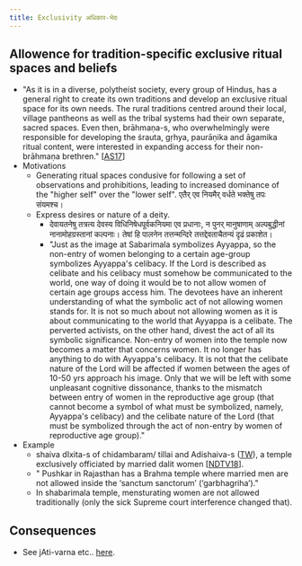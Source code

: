 ```yaml
---
title: Exclusivity अधिकार-भेदः
---
```



## Allowence for tradition-specific exclusive ritual spaces and beliefs

- "As it is in a diverse, polytheist society, every group of Hindus, has a general right to create its own traditions and develop an exclusive ritual space for its own needs. The rural traditions centred around their local, village pantheons as well as the tribal systems had their own separate, sacred spaces. Even then, brāhmaṇa-s, who overwhelmingly were responsible for developing the śrauta, gṛhya, paurāṇika and āgamika ritual content, were interested in expanding access for their non- brāhmaṇa brethren." \[[AS17](http://indiafacts.org/access-ritual-knowledge-hinduism-case-veda-agama/)\]
- Motivations
  - Generating ritual spaces condusive for following a set of observations and prohibitions, leading to increased dominance of the "higher self" over the "lower self". एतैर् एव नियमैर् वर्धते भक्तेषु तपः संयमश्च।
  - Express desires or nature of a deity.
    -  देवायतनेषु तत्रत्य देवस्य विधिनिषेधपूर्वकनियमा एव प्रधानाः, न पुनर् मानुषाणाम् अल्पबुद्धीनां नानामोहग्रस्तानां कल्पनाः। तेषां हि पालनेन तत्तन्मन्दिरे तत्तद्देवताचैतन्यं दृढं प्रकाशेत।
    - "Just as the image at Sabarimala symbolizes Ayyappa, so the non-entry of women belonging to a certain age-group symbolizes Ayyappa's celibacy. If the Lord is described as celibate and his celibacy must somehow be communicated to the world, one way of doing it would be to not allow women of certain age groups access him. The devotees have an inherent understanding of what the symbolic act of not allowing women stands for. It is not so much about not allowing women as it is about communicating to the world that Ayyappa is a celibate. The perverted activists, on the other hand, divest the act of all its symbolic significance. Non-entry of women into the temple now becomes a matter that concerns women. It no longer has anything to do with Ayyappa's celibacy. It is not that the celibate nature of the Lord will be affected if women between the ages of 10-50 yrs approach his image. Only that we will be left with some unpleasant cognitive dissonance, thanks to the mismatch between entry of women in the reproductive age group (that cannot become a symbol of what must be symbolized, namely, Ayyappa's celibacy) and the celibate nature of the Lord (that must be symbolized through the act of non-entry by women of reproductive age group)."
- Example
  - shaiva dIxita-s of chidambaram/ tillai and Adishaiva-s ([TW](https://twitter.com/GhorAngirasa/status/890124547244122112)), a temple exclusively officiated by married dalit women \[[NDTV18](https://www.ndtv.com/india-news/in-odisha-a-temple-where-only-dalit-women-are-allowed-breaks-rules-first-time-in-400-years-1841251)\].
  - " Pushkar in Rajasthan has a Brahma temple where married men are not allowed inside the ‘sanctum sanctorum’ (‘garbhagriha’)."
  - In shabarimala temple, mensturating women are not allowed traditionally (only the sick Supreme court interference changed that).

## Consequences

- See jAti-varna etc.. [here](../../../social-cultivation/clan/varna-theory/).